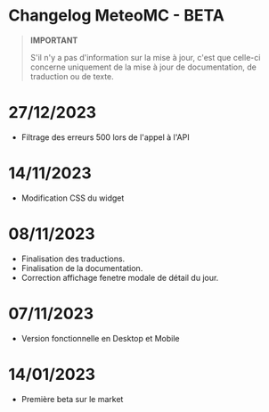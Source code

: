 # Changelog MeteoMC - BETA

>**IMPORTANT**
>
>S'il n'y a pas d'information sur la mise à jour, c'est que celle-ci concerne uniquement de la mise à jour de documentation, de traduction ou de texte.

# 27/12/2023
- Filtrage des erreurs 500 lors de l'appel à l'API

# 14/11/2023
- Modification CSS du widget

# 08/11/2023
- Finalisation des traductions.
- Finalisation de la documentation.
- Correction affichage fenetre modale de détail du jour.

# 07/11/2023
- Version fonctionnelle en Desktop et Mobile

# 14/01/2023
- Première beta sur le market
